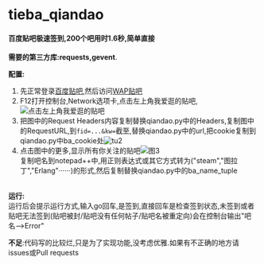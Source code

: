 # tieba_qiandao
#### 百度贴吧极速签到,200个吧用时1.6秒,简单直接 <br />
**需要的第三方库:requests,gevent**.<br />

**配置:**
1. 先正常登录[百度贴吧](tieba.baidu.com),然后访问[WAP贴吧](http://wapp.baidu.com/)<br />
2. F12打开控制台,Network选项卡,点击左上角我爱逛的贴吧,![点击左上角我爱逛的贴吧](http://opgtctagy.bkt.clouddn.com/1.png)<br />
3. 把图中的Request Headers内容复制替换qiandao.py中的Headers,复制图中的RequestURL,到`fid=...&kw=`截至,替换qiandao.py中的url,把cookie复制到qiandao.py中ba_cookie处![tu2](http://opgtctagy.bkt.clouddn.com/2.png)<br />
4. 点击图中的更多,显示所有你关注的贴吧![图3](http://opgtctagy.bkt.clouddn.com/3.png)<br />
复制吧名到notepad++中,用正则表达式或其它方式转为("steam","图拉丁","Erlang"······)的形式,然后复制替换qiandao.py中的ba_name_tuple<br /><br />

**运行:**<br />
运行后会提示运行方式,输入go回车,是签到,直接回车是检查签到状态,未签到或者贴吧无法签到(贴吧被封/贴吧没有任何帖子/贴吧名被重定向)会在控制台输出"吧名-->Error"<br />

**不足**:代码写的比较烂,只是为了实现功能,没考虑优雅.如果有不正确的地方请issues或Pull requests
